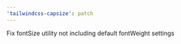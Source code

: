 ```yaml
---
'tailwindcss-capsize': patch
---
```


Fix fontSize utility not including default fontWeight settings
